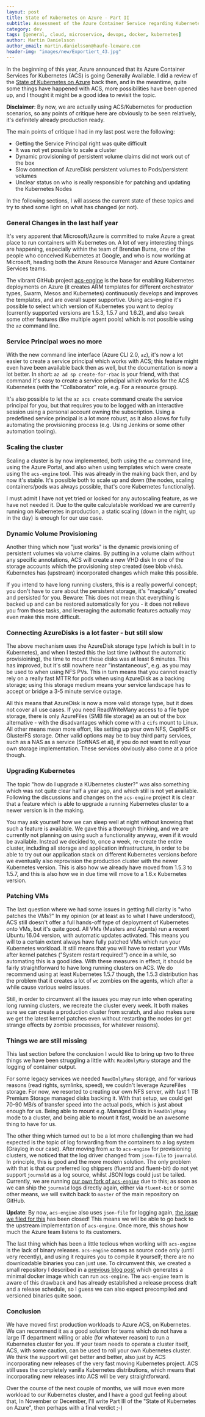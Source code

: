 ```yaml
---
layout: post
title: State of Kubernetes on Azure - Part II
subtitle: Assessment of the Azure Container Service regarding Kubernetes support
category: dev
tags: [general, cloud, microservice, devops, docker, kubernetes]
author: Martin Danielsson
author_email: martin.danielsson@haufe-lexware.com
header-img: "images/new/Exportiert_43.jpg"
---
```


In the beginning of this year, Azure announced that its Azure Container Services for Kubernetes (ACS) is going Generally Available. I did a review of the [State of Kubernetes on Azure](/state-of-kubernetes-on-azure/) back then, and in the meantime, quite some things have happened with ACS, more possibilities have been opened up, and I thought it might be a good idea to     revisit the topic.

**Disclaimer**: By now, we are actually using ACS/Kubernetes for production scenarios, so any points of critique here are obviously to be seen relatively, it's definitely already production ready.

The main points of critique I had in my last post were the following:

* Getting the Service Principal right was quite difficult
* It was not yet possible to scale a cluster
* Dynamic provisioning of persistent volume claims did not work out of the box
* Slow connection of AzureDisk persistent volumes to Pods/persistent volumes
* Unclear status on who is really responsible for patching and updating the Kubernetes Nodes

In the following sections, I will assess the current state of these topics and try to shed some light on what has changed (or not).

### General Changes in the last half year

It's very apparent that Microsoft/Azure is committed to make Azure a great place to run containers with Kubernetes on. A lot of very interesting things are happening, especially within the team of Brendan Burns, one of the people who conceived Kubernetes at Google, and who is now working at Microsoft, heading both the Azure Resource Manager and Azure Container Services teams.

The vibrant GitHub project [acs-engine](https://github.com/Azure/acs-engine) is the base for enabling Kubernetes deployments on Azure (it creates ARM templates for different orchestrator types, Swarm, Mesos and Kubernetes) continuously develops and improves the templates, and are overall super supportive. Using acs-engine it's possible to select which version of Kubernetes you want to deploy (currently supported versions are 1.5.3, 1.5.7 and 1.6.2), and also tweak some other features (like multiple agent pools) which is not possible using the `az` command line.

### Service Principal woes no more

With the new command line interface (Azure CLI 2.0, `az`), it's now a lot easier to create a service principal which works with ACS; this feature might even have been available back then as well, but the documentation is now a lot better. In short: `az ad sp create-for-rbac` is your friend, with that command it's easy to create a service principal which works for the ACS Kubernetes (with the "Collaborator" role, e.g. For a resource group).

It's also possible to let the `az acs create` command create the service principal for you, but that requires you to be logged with an interactive session using a personal account owning  the subscription. Using a predefined service principal is a lot more robust, as it also allows for fully automating the provisioning process (e.g. Using Jenkins or some other automation tooling).

### Scaling the cluster

Scaling a cluster is by now implemented, both using the `az` command line, using the Azure Portal, and also when using templates which were create using the `acs-engine` tool. This was already in the making back then, and by now it's stable. It's possible both to scale up and down (the nodes, scaling containers/pods was always possible, that's core Kubernetes functionaliy).

I must admit I have not yet tried or looked for any autoscaling feature, as we have not needed it. Due to the quite calculatable workload we are currently running on Kubernetes in production, a static scaling (down in the night, up in the day) is enough for our use case.

### Dynamic Volume Provisioning

Another thing which now "just works" is the dynamic provisioning of persistent volumes via volume claims. By putting in a volume claim without any specific annotations, ACS will create a new VHD disk In one of the storage accounts which the provisioning step created (see blob `vhds`). Kubernetes has (upstream) incorporated changes which make this possible.

If you intend to have long running clusters, this is a really powerful concept; you don't have to care about the persistent storage, it's "magically" created and persisted for you. Beware: This does not mean that everything is backed up and can be restored automatically for you - it does not relieve you from those tasks, and leveraging the automatic features actually may even make this more difficult.

### Connecting AzureDisks is a lot faster - but still slow

The above mechanism uses the AzureDisk storage type (which is built in to Kubernetes), and when I tested this the last time (without the automatic provisioining), the time to mount these disks was at least 6 minutes. This has improved, but it's still nowhere near "instantaneous", e.g. as you may be used to when using NFS PVs. This in turn means that you cannot exactly rely on a really fast MTTR for pods when using AzureDisk as a backing storage; using this storage medium means your service landscape has to accept or bridge a 3-5 minute service outage.

All this means that AzureDisk is now a more valid storage type, but it does not cover all use cases. If you need ReadWriteMany access to a file type storage, there is only AzureFiles (SMB file storage) as an out of the box alternative - with the disadvantages which come with a `cifs` mount to Linux. All other means mean more effort, like setting up your own NFS, CephFS or GlusterFS storage. Other valid options may be to buy third party services, such as a NAS as a service (SoftNAS et al), if you do not want to roll your own storage implementation. These services obviously also come at a price though.

### Upgrading Kubernetes

The topic "how do I upgrade a KUbernetes cluster?" was also something which was not quite clear half a year ago, and which still is not yet available. Following the discussions and changes on the `acs-engine` project it is clear that a feature which is able to upgrade a running Kubernetes cluster to a newer version is in the making.

You may ask yourself how we can sleep well at night without knowing that such a feature is available. We gave this a thorough thinking, and we are currently not planning on using such a functionality anyway, even if it would be available. Instead we decided to, once a week, re-create the entire cluster, including all storage and application infrastructure, in order to be able to try out our application stack on different Kubernetes versions before we eventually also reprovision the production cluster with the newer Kubernetes version. This is also how we already have moved from 1.5.3 to 1.5.7, and this is also how we in due time will move to a 1.6.x Kubernetes version.

### Patching VMs

The last question where we had some issues in getting full clarity is "who patches the VMs?" In my opinion (or at least as to what I have understood), ACS still doesn't offer a full hands-off type of deployment of Kubernetes onto VMs, but it's quite good. All VMs (Masters and Agents) run a recent Ubuntu 16.04 version, with automatic updates activated. This means you will to a certain extent always have fully patched VMs which run your Kubernetes workload. It still means that you will have to restart your VMs after kernel patches ("System restart required!") once in a while, so automating this is a good idea. With these measures in effect, it should be fairly straightforward to have long running clusters on ACS. We do recommend using at least Kubernetes 1.5.7 though, the 1.5.3 distribution has the problem that it creates a lot of `wc` zombies on the agents, which after a while cause various weird issues.

Still, in order to circumvent all the issues you may run into when operating long running clusters, we recreate the cluster every week. It both makes sure we can create a production cluster from scratch, and also makes sure we get the latest kernel patches even without restarting the nodes (or get strange effects by zombie processes, for whatever reasons).

### Things we are still missing

This last section before the conclusion I would like to bring up two to three things we have been struggling a little with: `ReadOnlyMany` storage and the logging of container output.

For some legacy services we needed `ReadOnlyMany` storage, and for various reasons (read rights, symlinks, speed), we couldn't leverage AzureFiles storage. For now, we resorted to creating our own NFS server, with fast 1 TB Premium Storage managed disks backing it. With that setup, we could get 70-90 MB/s of transfer speed into the actual pods, which is just about enough for us. Being able to mount e.g. Managed Disks in `ReadOnlyMany` mode to a cluster, and being able to mount it fast, would be an awesome thing to have for us.

The other thing which turned out to be a lot more challenging than we had expected is the topic of log forwarding from the containers to a log system (Graylog in our case). After moving from `az` to `acs-engine` for provisioning clusters, we noticed that the log driver changed from `json-file` to `journald`. In principle, this is good and the more modern solution. The only problem with that is that our preferred log shippers (fluentd and fluent-bit) do not yet support `journald` as a log source, whilst JSON logs could just be tailed. Currently, we are running [our own fork of `acs-engine`](https://github.com/Haufe-Lexware/acs-engine) due to this; as soon as we can ship the `journald` logs directly again, either via `fluent-bit` or some other means, we will switch back to `master` of the main repository on GitHub.

**Update**: By now, `acs-engine` also uses `json-file` for logging again, [the issue we filed for this](https://github.com/Azure/acs-engine/issues/689) has been closed! This means we will be able to go back to the upstream implementation of `acs-engine`. Once more, this shows how much the Azure team listens to its customers.

The last thing which has been a little tedious when working with `acs-engine` is the lack of binary releases. `acs-engine` comes as source code only (until very recently), and using it requires you to compile it yourself; there are no downloadable binaries you can just use. To circumvent this, we created a small repository I described in a [previous blog post](/creating-an-acs-engine-runtime-image/) which generates a minimal docker image which can run `acs-engine`. The `acs-engine` team is aware of this drawback and has already established a release process draft and a release schedule, so I guess we can also expect precompiled and versioned binaries quite soon.

### Conclusion

We have moved first production workloads to Azure ACS, on Kubernetes. We can recommend it as a good solution for teams which do not have a large IT department willing or able (for whatever reason) to run a Kubernetes cluster for you. If your team needs to operate a cluster itself, ACS, with some caution, can be used to roll your own Kubernetes cluster. We think the support will get better and better, also just by ACS incorporating new releases of the very fast moving Kubernetes project. ACS still uses the completely vanilla Kubernetes distributions, which means that incorporating new releases into ACS will be very straightforward.

Over the course of the next couple of months, we will move even more workload to our Kubernetes cluster, and I have a good gut feeling about that, In November or December, I'll write Part III of the "State of Kubernetes on Azure", then perhaps with a final verdict ;-)
